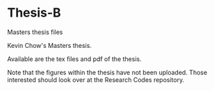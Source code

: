 # Thesis-B
Masters thesis files

Kevin Chow's Masters thesis. 

Available are the tex files and pdf of the thesis. 

Note that the figures within the thesis have not been uploaded. Those interested should look over at the Research Codes repository.
